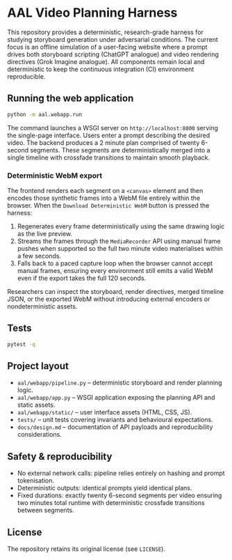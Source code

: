 # AAL Video Planning Harness

This repository provides a deterministic, research-grade harness for studying
storyboard generation under adversarial conditions. The current focus is an
offline simulation of a user-facing website where a prompt drives both
storyboard scripting (ChatGPT analogue) and video rendering directives (Grok
Imagine analogue). All components remain local and deterministic to keep the
continuous integration (CI) environment reproducible.

## Running the web application

```bash
python -m aal.webapp.run
```

The command launches a WSGI server on `http://localhost:8000` serving the
single-page interface. Users enter a prompt describing the desired video. The
backend produces a 2 minute plan comprised of twenty 6-second segments. These
segments are deterministically merged into a single timeline with crossfade
transitions to maintain smooth playback.

### Deterministic WebM export

The frontend renders each segment on a `<canvas>` element and then encodes
those synthetic frames into a WebM file entirely within the browser. When the
`Download Deterministic WebM` button is pressed the harness:

1. Regenerates every frame deterministically using the same drawing logic as
   the live preview.
2. Streams the frames through the `MediaRecorder` API using manual frame pushes
   when supported so the full two minute video materialises within a few
   seconds.
3. Falls back to a paced capture loop when the browser cannot accept manual
   frames, ensuring every environment still emits a valid WebM even if the
   export takes the full 120 seconds.

Researchers can inspect the storyboard, render directives, merged timeline
JSON, or the exported WebM without introducing external encoders or
nondeterministic assets.

## Tests

```bash
pytest -q
```

## Project layout

- `aal/webapp/pipeline.py` – deterministic storyboard and render planning
  logic.
- `aal/webapp/app.py` – WSGI application exposing the planning API and static
  assets.
- `aal/webapp/static/` – user interface assets (HTML, CSS, JS).
- `tests/` – unit tests covering invariants and behavioural expectations.
- `docs/design.md` – documentation of API payloads and reproducibility
  considerations.

## Safety & reproducibility

- No external network calls: pipeline relies entirely on hashing and prompt
  tokenisation.
- Deterministic outputs: identical prompts yield identical plans.
- Fixed durations: exactly twenty 6-second segments per video ensuring two
  minutes total runtime with deterministic crossfade transitions between
  segments.

## License

The repository retains its original license (see `LICENSE`).
